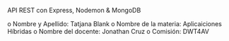 API REST con Express, Nodemon & MongoDB

o Nombre y Apellido: Tatjana Blank
o Nombre de la materia: Aplicaiciones Híbridas
o Nombre del docente: Jonathan Cruz
o Comisión: DWT4AV
